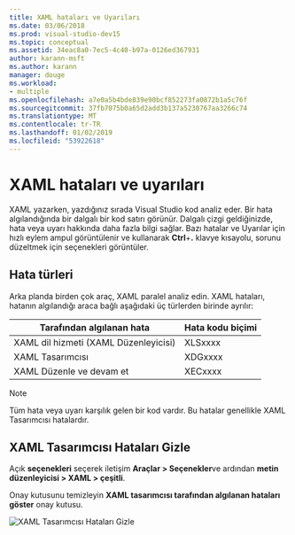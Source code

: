 ```yaml
---
title: XAML hataları ve Uyarıları
ms.date: 03/06/2018
ms.prod: visual-studio-dev15
ms.topic: conceptual
ms.assetid: 34eac8a0-7ec5-4c40-b97a-0126ed367931
author: karann-msft
ms.author: karann
manager: douge
ms.workload:
- multiple
ms.openlocfilehash: a7e0a5b4bde839e90bcf852273fa0872b1a5c76f
ms.sourcegitcommit: 37fb7075b0a65d2add3b137a5230767aa3266c74
ms.translationtype: MT
ms.contentlocale: tr-TR
ms.lasthandoff: 01/02/2019
ms.locfileid: "53922618"
---
```

# <a name="xaml-errors-and-warnings"></a>XAML hataları ve uyarıları

XAML yazarken, yazdığınız sırada Visual Studio kod analiz eder. Bir hata algılandığında bir dalgalı bir kod satırı görünür. Dalgalı çizgi geldiğinizde, hata veya uyarı hakkında daha fazla bilgi sağlar. Bazı hatalar ve Uyarılar için hızlı eylem ampul görüntülenir ve kullanarak **Ctrl**+**.** klavye kısayolu, sorunu düzeltmek için seçenekleri görüntüler.

## <a name="error-types"></a>Hata türleri

Arka planda birden çok araç, XAML paralel analiz edin. XAML hataları, hatanın algılandığı araca bağlı aşağıdaki üç türlerden birinde ayrılır:

|**Tarafından algılanan hata**|**Hata kodu biçimi**|
| - |-----------------|
|XAML dil hizmeti (XAML Düzenleyicisi)|XLSxxxx|
|XAML Tasarımcısı|XDGxxxx|
|XAML Düzenle ve devam et|XECxxxx|

> [!Note]
> Tüm hata veya uyarı karşılık gelen bir kod vardır. Bu hatalar genellikle XAML Tasarımcısı hatalardır.


## <a name="suppress-xaml-designer-errors"></a>XAML Tasarımcısı Hataları Gizle

Açık **seçenekleri** seçerek iletişim **Araçlar > Seçenekler**ve ardından **metin düzenleyicisi > XAML > çeşitli**.

Onay kutusunu temizleyin **XAML tasarımcısı tarafından algılanan hataları göster** onay kutusu.

![XAML Tasarımcısı Hataları Gizle](../designers/media/suppress_xaml_designer_errors.png)
